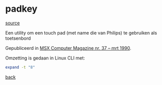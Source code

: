# padkey

[source](./PADKEY.GEN.TXT)

Een utility om een touch pad (met name die van Philips) te gebruiken als toetsenbord



Gepubliceerd in 
[MSX Computer Magazine nr. 37 – mrt 1990](https://msxcomputermagazine.nl/archief/mcm-37/).


Omzetting is gedaan in Linux CLI met:
```bash
expand -t "8" 
``` 

[back](../README.md)
